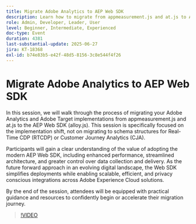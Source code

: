 ```yaml
---
title: Migrate Adobe Analytics to AEP Web SDK
description: Learn how to migrate from appmeasurement.js and at.js to AEP Web SDK (alloy.js) for better performance, simplified architecture, and future-ready Adobe integrations.
role: Admin, Developer, Leader, User
level: Beginner, Intermediate, Experienced
doc-type: Event
duration: 4381
last-substantial-update: 2025-06-27
jira: KT-18368
exl-id: b74e83b5-e42f-48d5-8156-3c8e544f4f26
---
```

# Migrate Adobe Analytics to AEP Web SDK

In this session, we will walk through the process of migrating your Adobe Analytics and Adobe Target implementations from appmeasurement.js and at.js to the AEP Web SDK (alloy.js). This session is specifically focused on the implementation shift, not on migrating to schema structures for Real-Time CDP (RTCDP) or Customer Journey Analytics (CJA).

Participants will gain a clear understanding of the value of adopting the modern AEP Web SDK, including enhanced performance, streamlined architecture, and greater control over data collection and delivery. As the future forward approach in an evolving digital landscape, the Web SDK simplifies deployments while enabling scalable, efficient, and privacy conscious integrations across Adobe Experience Cloud solutions.

By the end of the session, attendees will be equipped with practical guidance and resources to confidently begin or accelerate their migration journey.

>[!VIDEO](https://video.tv.adobe.com/v/3464032/?learn=on&enablevpops)
